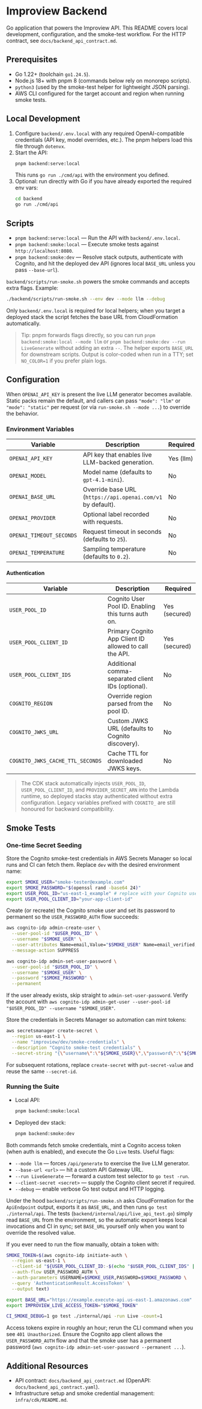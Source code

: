 # Improview Backend

Go application that powers the Improview API. This README covers local development, configuration, and the smoke-test workflow. For the HTTP contract, see `docs/backend_api_contract.md`.

## Prerequisites

- Go 1.22+ (toolchain `go1.24.5`).
- Node.js 18+ with pnpm 8 (commands below rely on monorepo scripts).
- `python3` (used by the smoke-test helper for lightweight JSON parsing).
- AWS CLI configured for the target account and region when running smoke tests.

## Local Development

1. Configure `backend/.env.local` with any required OpenAI-compatible credentials (API key, model overrides, etc.). The pnpm helpers load this file through `dotenvx`.
2. Start the API:
   ```bash
   pnpm backend:serve:local
   ```
   This runs `go run ./cmd/api` with the environment you defined.
3. Optional: run directly with Go if you have already exported the required env vars:
   ```bash
   cd backend
   go run ./cmd/api
   ```

## Scripts

- `pnpm backend:serve:local` — Run the API with `backend/.env.local`.
- `pnpm backend:smoke:local` — Execute smoke tests against `http://localhost:8080`.
- `pnpm backend:smoke:dev` — Resolve stack outputs, authenticate with Cognito, and hit the deployed dev API (ignores local `BASE_URL` unless you pass `--base-url`).

`backend/scripts/run-smoke.sh` powers the smoke commands and accepts extra flags. Example:

```bash
./backend/scripts/run-smoke.sh --env dev --mode llm --debug
```

Only `backend/.env.local` is required for local helpers; when you target a deployed stack the script fetches the base URL from CloudFormation automatically.

> Tip: pnpm forwards flags directly, so you can run `pnpm backend:smoke:local --mode llm` or `pnpm backend:smoke:dev --run LiveGenerate` without adding an extra `--`. The helper exports `BASE_URL` for downstream scripts.
> Output is color-coded when run in a TTY; set `NO_COLOR=1` if you prefer plain logs.

## Configuration

When `OPENAI_API_KEY` is present the live LLM generator becomes available. Static packs remain the default, and callers can pass `"mode": "llm"` or `"mode": "static"` per request (or via `run-smoke.sh --mode ...`) to override the behavior.

### Environment Variables

| Variable | Description | Required |
| --- | --- | --- |
| `OPENAI_API_KEY` | API key that enables live LLM-backed generation. | Yes (llm) |
| `OPENAI_MODEL` | Model name (defaults to `gpt-4.1-mini`). | No |
| `OPENAI_BASE_URL` | Override base URL (`https://api.openai.com/v1` by default). | No |
| `OPENAI_PROVIDER` | Optional label recorded with requests. | No |
| `OPENAI_TIMEOUT_SECONDS` | Request timeout in seconds (defaults to `25`). | No |
| `OPENAI_TEMPERATURE` | Sampling temperature (defaults to `0.2`). | No |

#### Authentication

| Variable | Description | Required |
| --- | --- | --- |
| `USER_POOL_ID` | Cognito User Pool ID. Enabling this turns auth on. | Yes (secured) |
| `USER_POOL_CLIENT_ID` | Primary Cognito App Client ID allowed to call the API. | Yes (secured) |
| `USER_POOL_CLIENT_IDS` | Additional comma-separated client IDs (optional). | No |
| `COGNITO_REGION` | Override region parsed from the pool ID. | No |
| `COGNITO_JWKS_URL` | Custom JWKS URL (defaults to Cognito discovery). | No |
| `COGNITO_JWKS_CACHE_TTL_SECONDS` | Cache TTL for downloaded JWKS keys. | No |

> The CDK stack automatically injects `USER_POOL_ID`, `USER_POOL_CLIENT_ID`, and `PROVIDER_SECRET_ARN` into the Lambda runtime, so deployed stacks stay authenticated without extra configuration. Legacy variables prefixed with `COGNITO_` are still honoured for backward compatibility.

## Smoke Tests

### One-time Secret Seeding

Store the Cognito smoke-test credentials in AWS Secrets Manager so local runs and CI can fetch them. Replace `dev` with the desired environment name:

```bash
export SMOKE_USER="smoke-tester@example.com"
export SMOKE_PASSWORD="$(openssl rand -base64 24)"
export USER_POOL_ID="us-east-1_example" # replace with your Cognito user pool ID
export USER_POOL_CLIENT_ID="your-app-client-id"
```

Create (or recreate) the Cognito smoke user and set its password to permanent so the `USER_PASSWORD_AUTH` flow succeeds:

```bash
aws cognito-idp admin-create-user \
  --user-pool-id "$USER_POOL_ID" \
  --username "$SMOKE_USER" \
  --user-attributes Name=email,Value="$SMOKE_USER" Name=email_verified,Value=true \
  --message-action SUPPRESS

aws cognito-idp admin-set-user-password \
  --user-pool-id "$USER_POOL_ID" \
  --username "$SMOKE_USER" \
  --password "$SMOKE_PASSWORD" \
  --permanent
```

If the user already exists, skip straight to `admin-set-user-password`. Verify the account with `aws cognito-idp admin-get-user --user-pool-id "$USER_POOL_ID" --username "$SMOKE_USER"`.

Store the credentials in Secrets Manager so automation can mint tokens:

```bash
aws secretsmanager create-secret \
  --region us-east-1 \
  --name "improview/dev/smoke-credentials" \
  --description "Cognito smoke-test credentials" \
  --secret-string "{\"username\":\"${SMOKE_USER}\",\"password\":\"${SMOKE_PASSWORD}\"}"
```

For subsequent rotations, replace `create-secret` with `put-secret-value` and reuse the same `--secret-id`.

### Running the Suite

- Local API:
  ```bash
  pnpm backend:smoke:local
  ```
- Deployed dev stack:
  ```bash
  pnpm backend:smoke:dev
  ```

Both commands fetch smoke credentials, mint a Cognito access token (when auth is enabled), and execute the Go `Live` tests. Useful flags:

- `--mode llm` — forces `/api/generate` to exercise the live LLM generator.
- `--base-url <url>` — hit a custom API Gateway URL.
- `--run LiveGenerate` — forward a custom test selector to `go test -run`.
- `--client-secret <secret>` — supply the Cognito client secret if required.
- `--debug` — enable verbose Go test output and HTTP logging.

Under the hood `backend/scripts/run-smoke.sh` asks CloudFormation for the `ApiEndpoint` output, exports it as `BASE_URL`, and then runs `go test ./internal/api`. The tests (`backend/internal/api/live_api_test.go`) simply read `BASE_URL` from the environment, so the automatic export keeps local invocations and CI in sync; set `BASE_URL` yourself only when you want to override the resolved value.

If you ever need to run the flow manually, obtain a token with:

```bash
SMOKE_TOKEN=$(aws cognito-idp initiate-auth \
  --region us-east-1 \
  --client-id "${USER_POOL_CLIENT_ID:-$(echo "$USER_POOL_CLIENT_IDS" | tr ',' '\n' | head -n1 | xargs)}" \
  --auth-flow USER_PASSWORD_AUTH \
  --auth-parameters USERNAME=$SMOKE_USER,PASSWORD=$SMOKE_PASSWORD \
  --query 'AuthenticationResult.AccessToken' \
  --output text)

export BASE_URL="https://example.execute-api.us-east-1.amazonaws.com"
export IMPROVIEW_LIVE_ACCESS_TOKEN="$SMOKE_TOKEN"

CI_SMOKE_DEBUG=1 go test ./internal/api -run Live -count=1
```

Access tokens expire in roughly an hour; rerun the CLI command when you see `401 Unauthorized`. Ensure the Cognito app client allows the `USER_PASSWORD_AUTH` flow and that the smoke user has a permanent password (`aws cognito-idp admin-set-user-password --permanent ...`).

## Additional Resources

- API contract: `docs/backend_api_contract.md` (OpenAPI: `docs/backend_api_contract.yaml`).
- Infrastructure setup and smoke credential management: `infra/cdk/README.md`.
